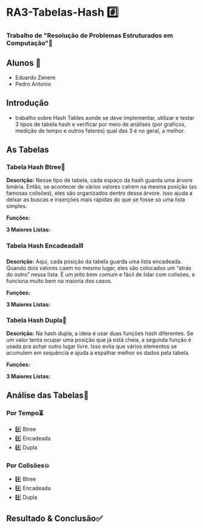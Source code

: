 # RA3-Tabelas-Hash #️⃣
### Trabalho de "Resolução de Problemas Estruturados em Computação"🎲

## Alunos 👥
- Eduardo Zenere
- Pedro Antonio

## Introdução
- trabalho sobre Hash Tables aonde se deve implementar, utilizar e testar 3 tipos de tabela hash e verificar por meio de análises (por graficos, medição de tempo e outros fatores) qual das 3 é no geral, a melhor.


## As Tabelas

### Tabela Hash Btree🌳
**Descrição:** Nesse tipo de tabela, cada espaço da hash guarda uma árvore binária. Então, se acontecer de vários valores caírem na mesma posição (as famosas colisões), eles são organizados dentro dessa árvore. Isso ajuda a deixar as buscas e inserções mais rápidas do que se fosse só uma lista simples.

**Funções:**

**3 Maiores Listas:**


### Tabela Hash Encadeada⛓
**Descrição:** Aqui, cada posição da tabela guarda uma lista encadeada. Quando dois valores caem no mesmo lugar, eles são colocados um “atrás do outro” nessa lista. É um jeito bem comum e fácil de lidar com colisões, e funciona muito bem na maioria dos casos.

**Funções:**

**3 Maiores Listas:**



### Tabela Hash Dupla🎎
**Descrição:** Na hash dupla, a ideia é usar duas funções hash diferentes. Se um valor tenta ocupar uma posição que já está cheia, a segunda função é usada pra achar outro lugar livre. Isso evita que vários elementos se acumulem em sequência e ajuda a espalhar melhor os dados pela tabela.

**Funções:**

**3 Maiores Listas:**


## Análise das Tabelas🔎

### Por Tempo⏳
- #️⃣ Btree
- #️⃣ Encadeada
- #️⃣ Dupla

  
### Por Colisões💥
- #️⃣ Btree
- #️⃣ Encadeada
- #️⃣ Dupla

## Resultado & Conclusão✅
  
